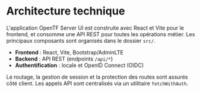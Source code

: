 # Architecture technique

L'application OpenTF Server UI est construite avec React et Vite pour le frontend, et consomme une API REST pour toutes les opérations métier. Les principaux composants sont organisés dans le dossier `src/`.

- **Frontend** : React, Vite, Bootstrap/AdminLTE
- **Backend** : API REST (endpoints `/api/*`)
- **Authentification** : locale et OpenID Connect (OIDC)

Le routage, la gestion de session et la protection des routes sont assurés côté client. Les appels API sont centralisés via un utilitaire `fetchWithAuth`.
